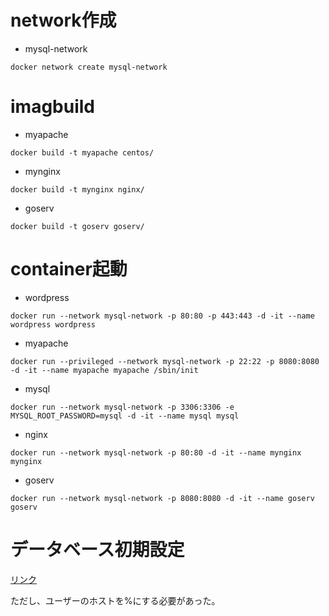 # network作成
- mysql-network
``` docker
docker network create mysql-network
```

# imagbuild
- myapache
``` docker
docker build -t myapache centos/
```
- mynginx
``` docker
docker build -t mynginx nginx/
```
- goserv
``` docker
docker build -t goserv goserv/
```
# container起動
- wordpress
``` docker
docker run --network mysql-network -p 80:80 -p 443:443 -d -it --name wordpress wordpress
```
- myapache
``` docker
docker run --privileged --network mysql-network -p 22:22 -p 8080:8080 -d -it --name myapache myapache /sbin/init
```
- mysql
``` docker
docker run --network mysql-network -p 3306:3306 -e MYSQL_ROOT_PASSWORD=mysql -d -it --name mysql mysql
```
- nginx
``` docker
docker run --network mysql-network -p 80:80 -d -it --name mynginx mynginx
```
- goserv
``` docker
docker run --network mysql-network -p 8080:8080 -d -it --name goserv goserv
```

# データベース初期設定
[リンク](https://www.javadrive.jp/wordpress/install/index1.html#section2)

ただし、ユーザーのホストを%にする必要があった。
